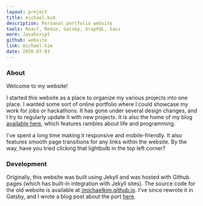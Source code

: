 ```yaml
---
layout: project
title: michael.kim
description: Personal portfolio website
tools: React, Redux, Gatsby, GraphQL, Sass
more: JavaScript
github: wobsite
link: michael.kim
date: 2016-07-03
---
```


### About

Welcome to my website!

I started this website as a place to organize my various projects into one place. I wanted some sort of online portfolio where I could showcase my work for jobs or hackathons. It has gone under several design changes, and I try to regularly update it with new projects. It is also the home of my blog [available here](/blog), which features rambles about life and programming.

I've spent a long time making it responsive and mobile-friendly. It also features smooth page transitions for any links within the website. By the way, have you tried clicking that lightbulb in the top left corner?

### Development

Originally, this website was built using Jekyll and was hosted with Github pages (which has built-in integration with Jekyll sites). The source code for the old website is available at [/michaelkim.github.io](https://github.com/MichaelKim/michaelkim.github.io). I've since rewrote it in Gatsby, and I wrote a blog post about the port [here](/blog/gatsby).
